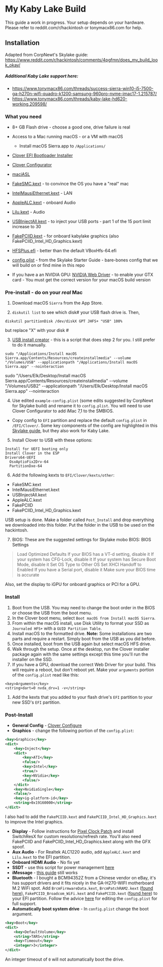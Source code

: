 # My Kaby Lake Build
This guide a work in progress. Your setup depends on your hardware. Please refer to reddit.com/r/hackintosh or tonymacx86.com for help.

## Installation
Adapted from CorpNewt's Skylake guide: https://www.reddit.com/r/hackintosh/comments/4pgfmn/does_my_build_look_okay/

##### Additional Kaby Lake support here:
- https://www.tonymacx86.com/threads/success-sierra-win10-i5-7500-ga-h270n-wifi-quadro-k1200-samsung-960pro-nvme-imac17-1.215787/
- https://www.tonymacx86.com/threads/kaby-lake-hd620-working.209598/

### What you need
- 8+ GB Flash drive - choose a good one, drive failure is real
- Access to a Mac running macOS - or a VM with macOS
  - Install macOS Sierra.app to `/Applications/`
- [Clover EFI Bootloader Installer](https://sourceforge.net/projects/cloverefiboot/)
- [Clover Configurator](https://www.tonymacx86.com/resources/clover-configurator.328/)
- [maciASL](https://bitbucket.org/RehabMan/os-x-maciasl-patchmatic/downloads/)


- [FakeSMC.kext](https://www.tonymacx86.com/resources/fakesmc.325/) - to convince the OS you have a "real" mac
- [IntelMausiEthernet.kext](https://bitbucket.org/RehabMan/os-x-intel-network/downloads/) - LAN
- [AppleALC.kext](https://github.com/vit9696/AppleALC/releases) - onboard Audio
- [Lilu.kext](https://github.com/vit9696/Lilu/releases) - Audio
- [USBInjectAll.kext](https://bitbucket.org/RehabMan/os-x-usb-inject-all/downloads/) - to inject your USB ports - part 1 of the 15 port limit increase to 30
- [FakePCIID.kext](https://bitbucket.org/RehabMan/os-x-fake-pci-id/downloads/) - for onboard kabylake graphics (also FakePCIID_Intel_HD_Graphics.kext)
- [HFSPlus.efi](https://github.com/JrCs/CloverGrowerPro/tree/master/Files/HFSPlus/X64) - better than the default VBoxHfs-64.efi
- [config.plist](http://www.tonymacx86.com/attachments/config-plist.163681/) - from the Skylake Starter Guide - bare-bones config that we will build on or find mine in this repo
- If you have a an NVIDIA GPU: [NVIDIA Web Driver](http://www.insanelymac.com/forum/topic/306535-nvidia-web-driver-updates-for-el-capitan-update-06062016/) - to enable your GTX card - You must get the correct version for your macOS build version



### Pre-install - do on your _real_ Mac
1. Download macOS `Sierra` from the App Store.

2. `diskutil list` to see which disk# your USB flash drive is. Then,
```
diskutil partitionDisk /dev/diskX GPT JHFS+ "USB" 100%
```
but replace "X" with your disk #

3. [USB install creator](https://github.com/corpnewt/USB-Installer-Creator) - this is a script that does step 2 for you. I still prefer to do it manually.
```
sudo "/Applications/Install macOS Sierra.app/Contents/Resources/createinstallmedia" --volume "/Volumes/USB" --applicationpath "/Applications/Install macOS Sierra.app" --nointeraction
```
sudo "/Users/Elk/Desktop/Install macOS Sierra.app/Contents/Resources/createinstallmedia" --volume "/Volumes/USB2" --applicationpath "/Users/Elk/Desktop/Install macOS Sierra.app" --nointeraction

4. Use edited `example-config.plist` (some edits suggested by CorpNewt for Skylake build) and rename it to `config.plist`. You will need to use Clover Configurator to add iMac 7,1 to the SMBIOS.
  - Copy config to `EFI` partition and replace the default `config.plist` in `/EFI/Clover/`. Some key components of the config are highlighted in this [Skylake guide](https://www.reddit.com/r/hackintosh/comments/4pgfmn/does_my_build_look_okay/), but they also work for Kaby Lake.

5. Install Clover to USB with these options:
```
Install for UEFI booting only
Install Clover in the ESP
Drivers64-UEFI
  OsxAptioFix2Drv-64
  PartitionDxe-64
```

6. Add the following kexts to `EFI/Clover/kexts/other`:
- FakeSMC.kext
- IntelMausiEthernet.kext
- USBInjectAll.kext
- AppleALC.kext
- FakePCIID
- FakePCIID_Intel_HD_Graphics.kext

USB setup is done. Make a folder called `Post_Install` and drop everything we downloaded into this folder. Put the folder in the USB to be used on the hackintosh.

7. BIOS: These are the suggested settings for Skylake mobo BIOS:
BIOS Settings
>Load Optimized Defaults
>If your BIOS has a VT-d setting, disable it
>If your system has CFG-Lock, disable it
>If your system has Secure Boot Mode, disable it
>Set OS Type to Other OS
>Set XHCI Handoff to Enabled
>If you have a Serial port, disable it
>Make sure your BIOS time is accurate

Also, set the display to iGPU for onboard graphics or PCI for a GPU.



### Install
1. Boot from the USB. You may need to change the boot order in the BIOS or choose the USB from the boot menu.
1. In the Clover boot menu, select `Boot macOS from Install macOS Sierra`.
1. From within the macOS install, use Disk Utility to format your SSD as `Journaled HFS+` with a `GUID Partition Table`.
1. Install macOS to the formatted drive. **Note:** Some installations are two parts and require a restart. Simply boot from the USB as you did before.
1. Once installed, boot from the USB again but select macOS HFS drive.
1. Walk through the setup. Once at the desktop, run the Clover installer package again with the same settings except this time you'll run the installer on the SSD.
1. If you have a GPU, download the correct Web Driver for your build. This will require a reboot, but don't reboot yet. Make your `arguments` portion of the `config.plist` read like this:
```
<key>Arguments</key>
<string>dart=0 nvda_drv=1 -v</string>
```
1. Add the kexts that you added to your flash drive's `EFI` partition to your new SSD's `EFI` partition.



### Post-Install
- **General Config** - [Clover Configure](https://corpnewt.com/topic/46/how-to-configure-the-clover-config)
- **Graphics** - change the following portion of the `config.plist`:
```xml
<key>Graphics</key>
<dict>
    <key>Inject</key>
    <dict>
        <key>ATI</key>
        <false/>
        <key>Intel</key>
        <true/>
        <key>NVidia</key>
        <false/>
    </dict>
    <key>NvidiaSingle</key>
    <false/>
    <key>ig-platform-id</key>
    <string>0x19160000</string>
</dict>
```
I also had to add the `FakePCIID.kext` and `FakePCIID_Intel_HD_Graphics.kext` to improve the Intel graphics.

- **Display** - Follow instructions for [Pixel Clock Patch](https://github.com/Floris497/mac-pixel-clock-patch-V2) and install SwitchResX for custom resolutions/refresh rate. You'll also need FakePCIID and FakePCIID_Intel_HD_Graphics.kext along with the GFX spoof.
- **Aux Audio** - For Realtek ALC1220 audio, add `AppleALC.kext` and `Lilu.kext` to the EFI partition.
- **Onboard HDMI Audio** - No fix yet
- **SSDT** - use this script for power management [here](https://github.com/Piker-Alpha/ssdtPRGen.sh)
- **iMessage** - [this guide](https://www.tonymacx86.com/threads/an-idiots-guide-to-imessage.196827/) still works
- **Bluetooth** - I bought a BCM94352Z from a Chinese vendor on eBay, it's has support drivers and it fits nicely in the GA-H270-WIFI motherboard M.2 WiFi spot. Add `BrcmFirmwareData.kext`, `BrcmPatchRAM2.kext` ([found here](https://bitbucket.org/RehabMan/os-x-brcmpatchram/downloads/)), `FakePCIID_Broadcom_WiFi.kext` and `FakePCIID.kext` ([found here](https://bitbucket.org/RehabMan/os-x-fake-pci-id/downloads/)) to your EFI partition. Follow the advice [here](https://zorrobyte.com/2016/12/26/how-to-bcm94352z-for-hackintosh-including-5ghz-patch-handoff-and-hotspot-macos-sierra/) for editing the `config.plist` for full support.
- **Automatically boot system drive** - In `config.plist` change the boot argument.
```xml
<key>Boot</key>
<dict>
    <key>DefaultVolume</key>
    <string>TARS</string>
    <key>Timeout</key>
    <integer>3</integer>
</dict>
```
An integer timeout of `0` will not automatically boot the drive.
